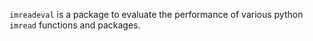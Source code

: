 `imreadeval` is a package to evaluate the performance of various python `imread` functions and packages.